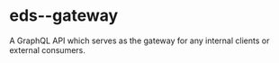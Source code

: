 # eds--gateway

A GraphQL API which serves as the gateway for any internal clients or external
consumers.
